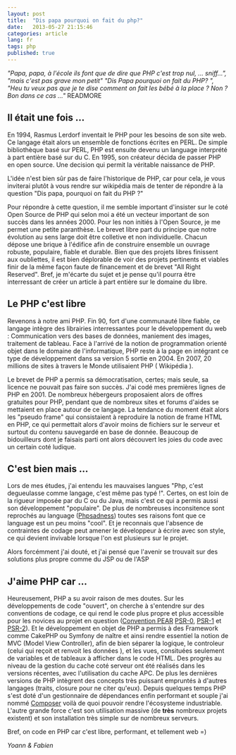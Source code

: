 ```yaml
---
layout: post
title:  "Dis papa pourquoi on fait du php?" 
date:   2013-05-27 21:15:46
categories: article
lang: fr
tags: php
published: true
---
```


_"Papa, papa, à l'école ils font que de dire que PHP c'est trop nul, ... sniff...", "mais c'est pas grave mon petit" "Dis Papa pourquoi on fait du PHP? ", "Heu tu veux pas que je te dise comment on fait les bébé à la place ? Non ? Bon dans ce cas ..."_
READMORE
## Il était une fois ...

En 1994, Rasmus Lerdorf inventait le PHP pour les besoins de son site web. Ce langage était alors un ensemble de fonctions écrites
en PERL. De simple bibliothèque basé sur PERL, PHP est ensuite devenu un language interprété à part entière basé sur du C.
En 1995, son créateur décida de passer PHP en open source. Une decision qui permit la véritable naissance de PHP.

L'idée n'est bien sûr pas de faire l'historique de PHP, car pour cela, je vous inviterai plutôt à vous rendre sur wikipédia
mais de tenter de répondre à la question "Dis papa, pourquoi on fait du PHP ?"

Pour répondre à cette question, il me semble important d'insister sur le coté Open Source de PHP qui selon moi a été un 
vecteur important de son succès dans les années 2000. Pour les non initiés à l'Open Source, je me permet une petite paranthèse. 
Le brevet libre part du principe que notre évolution au sens large doit être colletive et non individuelle. Chacun dépose une brique à l'édifice
afin de construire ensemble un ouvrage robuste, populaire, fiable et durable. Bien que des projets libres finissent aux oubliettes,
il est bien déplorable de voir des projets pertinents et viables finir de la même façon faute de financement et de brevet "All Right Reserved". 
Bref, je m'écarte du sujet et je pense qu'il pourra être interressant de créer un article à part entière sur le domaine du libre.

## Le PHP c'est libre

Revenons à notre ami PHP. Fin 90, fort d'une communauté libre fiable, ce langage intègre des librairies interressantes pour 
le développement du web : Communication vers des bases de données, maniement des images, traitement de tableau. 
Face à l'arrivé de la notion de programmation orienté objet dans le domaine de l'informatique, PHP reste à la page en intégrant
ce type de développement dans sa version 5 sortie en 2004. En 2007, 20 millions de sites à travers le Monde utilisaient PHP
( Wikipédia ).

Le brevet de PHP a permis sa démocratisation, certes; mais seule, sa licence ne pouvait pas faire son succès.
J'ai codé mes premières lignes de PHP en 2001. De nombreux hébergeurs proposaient alors de offres gratuites pour PHP, pendant
que de nombreux sites et forums d'aides se mettaient en place autour de ce langage. La tendance du moment était alors les
"pseudo frame" qui consistaient à reproduire la notion de frame HTML en PHP, ce qui permettait alors d'avoir moins de fichiers
sur le serveur et surtout du contenu sauvegardé en base de donnée. Beaucoup de bidouilleurs dont je faisais parti ont alors découvert
les joies du code avec un certain coté ludique.

## C'est bien mais ...

Lors de mes études, j'ai entendu les mauvaises langues "Php, c'est degueulasse comme langage, c'est même pas typé !".
Certes, on est loin de la rigueur imposée par du C ou du Java, mais c'est ce qui a permis aussi son développement "populaire". De plus de nombreuses inconsitence sont reprochés au language ([Phpsadness](http://phpsadness.com/)) toutes ses raisons font que ce language est un peu moins "cool".
Et je reconnais que l'absence de contraintes de codage peut amener le développeur à écrire avec son style, ce qui devient invivable lorsque l'on est plusieurs sur le projet. 

Alors forcémment j'ai douté, et j'ai pensé que l'avenir se trouvait sur des solutions plus propre comme du JSP ou de l'ASP

## J'aime PHP car ...

Heureusement, PHP a su avoir raison de mes doutes. Sur les développements de code "ouvert", on cherche à s'entendre sur des conventions de codage, ce qui rend le code plus propre et plus accessible pour les novices au projet en question ([Convention PEAR](http://pear.php.net/manual/en/standards.php)  [PSR-0](https://github.com/php-fig/fig-standards/blob/master/accepted/PSR-0.md), [PSR-1](https://github.com/php-fig/fig-standards/blob/master/accepted/PSR-1-basic-coding-standard.md) et [PSR-2](https://github.com/php-fig/fig-standards/blob/master/accepted/PSR-2-coding-style-guide.md)). 
Et le développement en objet de PHP a permis à des Framework comme CakePHP ou Symfony de naître et ainsi rendre essentiel la notion de MVC
(Model View Controller), afin de bien séparer la logique, le controleur (celui qui reçoit et renvoit les données ), et les 
vues, consituées seulement de variables et de tableaux à afficher dans le code HTML. 
Des progrès au niveau de la gestion du cache coté serveur ont été réalisés dans les versions récentes, avec l'utilisation du cache APC. 
De plus les dernières versions de PHP intègrent des concepts très puissant empruntés à d'autres langages (traits, closure pour ne citer qu'eux). 
Depuis quelques temps PHP s'est doté d'un gestionnaire de dépendances enfin performant et souple j'ai nommé [Composer](http://getcomposer.org/) voilà de quoi pouvoir rendre l'écosysteme industriable. L'autre grande force c'est son utilisation massive (de __très__  nombreux projets existent) et son installation très simple sur de nombreux serveurs.

Bref, on code en PHP car c'est libre, performant, et tellement web =)

_Yoann & Fabien_
